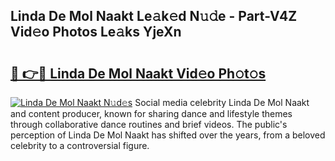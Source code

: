 ## Linda De Mol Naakt Le𝚊k𝚎d N𝚞𝚍e - Part-V4Z Vid𝚎o Photos Le𝚊ks YjeXn

# <h2><a href="http://fb3k1q.evod.top/?m=Linda+De+Mol+Naakt">🔗 👉🔴 Linda De Mol Naakt Vid𝚎o Ph𝚘t𝚘s</a></h2>

[![Linda De Mol Naakt N𝚞d𝚎s](https://i.imgur.com/8V9OHl7.gif)](http://fb3k1q.evod.top/?m=Linda+De+Mol+Naakt)
Social media celebrity Linda De Mol Naakt and content producer, known for sharing dance and lifestyle themes through collaborative dance routines and brief videos. The public's perception of Linda De Mol Naakt has shifted over the years, from a beloved celebrity to a controversial figure. 
